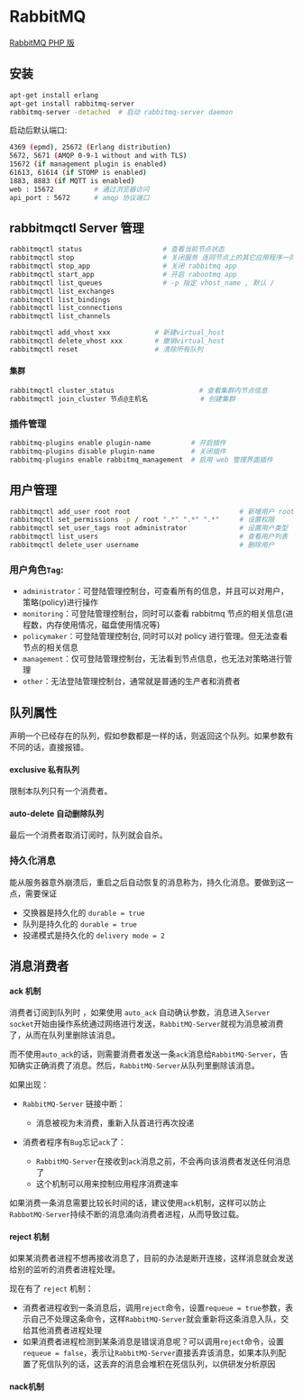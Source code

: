 # RabbitMQ

[RabbitMQ PHP 版](https://xiaoxiami.gitbook.io/rabbitmq_into_chinese_php/ying-yong-jiao-cheng/php-ban/3-publish_subscribe.md)

## 安装

```bash
apt-get install erlang
apt-get install rabbitmq-server
rabbitmq-server -detached  # 启动 rabbitmq-server daemon
```

启动后默认端口:

```bash
4369 (epmd), 25672 (Erlang distribution)
5672, 5671 (AMQP 0-9-1 without and with TLS)
15672 (if management plugin is enabled)
61613, 61614 (if STOMP is enabled)
1883, 8883 (if MQTT is enabled)
web : 15672          # 通过浏览器访问
api_port : 5672      # amqp 协议端口
```

## rabbitmqctl Server 管理

```bash
rabbitmqctl status                    # 查看当前节点状态
rabbitmqctl stop                      # 关闭服务 连同节点上的其它应用程序一同关闭了
rabbitmqctl stop_app                  # 关闭 rabbitmq app
rabbitmqctl start_app                 # 开启 rabootmq app
rabbitmqctl list_queues               # -p 指定 vhost_name , 默认 / 
rabbitmqctl list_exchanges
rabbitmqctl list_bindings
rabbitmqctl list_connections
rabbitmqctl list_channels

rabbitmqctl add_vhost xxx           # 新建virtual_host
rabbitmqctl delete_vhost xxx        # 撤销virtual_host
rabbitmqctl reset                   # 清除所有队列
```

#### 集群

```bash
rabbitmqctl cluster_status                     # 查看集群内节点信息
rabbitmqctl join_cluster 节点@主机名             # 创建集群
```

### 插件管理

```bash
rabbitmq-plugins enable plugin-name          # 开启插件
rabbitmq-plugins disable plugin-name         # 关闭插件
rabbitmq-plugins enable rabbitmq_management  # 启用 web 管理界面插件
```

## 用户管理

```bash
rabbitmqctl add_user root root                           # 新增用户 root 密码 root
rabbitmqctl set_permissions -p / root ".*" ".*" ".*"     # 设置权限
rabbitmqctl set_user_tags root administrator             # 设置用户类型
rabbitmqctl list_users                                   # 查看用户列表
rabbitmqctl delete_user username                         # 删除用户
```

### 用户角色`Tag`:

- `administrator`：可登陆管理控制台，可查看所有的信息，并且可以对用户，策略(policy)进行操作
- `monitoring`：可登陆管理控制台，同时可以查看 rabbitmq 节点的相关信息(进程数，内存使用情况，磁盘使用情况等)
- `policymaker`：可登陆管理控制台, 同时可以对 policy 进行管理。但无法查看节点的相关信息
- `management`：仅可登陆管理控制台，无法看到节点信息，也无法对策略进行管理
- `other`：无法登陆管理控制台，通常就是普通的生产者和消费者


## 队列属性

声明一个已经存在的队列，假如参数都是一样的话，则返回这个队列。如果参数有不同的话，直接报错。

#### exclusive 私有队列

限制本队列只有一个消费者。

#### auto-delete 自动删除队列

最后一个消费者取消订阅时，队列就会自杀。

### 持久化消息

能从服务器意外崩溃后，重启之后自动恢复的消息称为，持久化消息。要做到这一点，需要保证

- 交换器是持久化的 `durable = true`
- 队列是持久化的 `durable = true`
- 投递模式是持久化的 `delivery mode = 2`

## 消息消费者

#### ack 机制

消费者订阅到队列时 ，如果使用 `auto_ack` 自动确认参数，消息进入`Server socket`开始由操作系统通过网络进行发送，`RabbitMQ-Server`就视为消息被消费了，从而在队列里删除该消息。

而不使用`auto_ack`的话，则需要消费者发送一条`ack`消息给`RabbitMQ-Server`，告知确实正确消费了消息。然后，`RabbitMQ-Server`从队列里删除该消息。

如果出现：

- `RabbitMQ-Server` 链接中断：
  - 消息被视为未消费，重新入队首进行再次投递
  
- 消费者程序有`Bug`忘记`ack`了：
  - `RabbitMQ-Server`在接收到`ack`消息之前，不会再向该消费者发送任何消息了
  - 这个机制可以用来控制应用程序消费速率
  

如果消费一条消息需要比较长时间的话，建议使用`ack`机制，这样可以防止`RabbotMQ-Server`持续不断的消息涌向消费者进程，从而导致过载。

#### reject 机制

如果某消费者进程不想再接收消息了，目前的办法是断开连接，这样消息就会发送给别的监听的消费者进程处理。

现在有了 `reject` 机制：

- 消费者进程收到一条消息后，调用`reject`命令，设置`requeue = true`参数，表示自己不处理这条命令，这样`RabbitMQ-Server`就会重新将这条消息入队，交给其他消费者进程处理
- 如果消费者进程检测到某条消息是错误消息呢？可以调用`reject`命令，设置 `requeue = false`，表示让`RabbitMQ-Server`直接丢弃该消息，如果本队列配置了死信队列的话，这丢弃的消息会堆积在死信队列，以供研发分析原因

#### nack机制